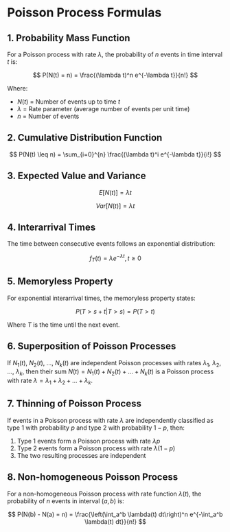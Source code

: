 # Poisson Process Formulas

## 1. Probability Mass Function

For a Poisson process with rate $\lambda$, the probability of $n$ events in time interval $t$ is:

$$
P(N(t) = n) = \frac{(\lambda t)^n e^{-\lambda t}}{n!}
$$

Where:

- $N(t)$ = Number of events up to time $t$
- $\lambda$ = Rate parameter (average number of events per unit time)
- $n$ = Number of events

## 2. Cumulative Distribution Function

$$
P(N(t) \leq n) = \sum_{i=0}^{n} \frac{(\lambda t)^i e^{-\lambda t}}{i!}
$$

## 3. Expected Value and Variance

$$
E[N(t)] = \lambda t
$$

$$
Var[N(t)] = \lambda t
$$

## 4. Interarrival Times

The time between consecutive events follows an exponential distribution:

$$
f_T(t) = \lambda e^{-\lambda t}, \, t \geq 0
$$

## 5. Memoryless Property

For exponential interarrival times, the memoryless property states:

$$
P(T > s+t | T > s) = P(T > t)
$$

Where $T$ is the time until the next event.

## 6. Superposition of Poisson Processes

If $N_1(t)$, $N_2(t)$, ..., $N_k(t)$ are independent Poisson processes with rates $\lambda_1$, $\lambda_2$, ..., $\lambda_k$, then their sum $N(t) = N_1(t) + N_2(t) + ... + N_k(t)$ is a Poisson process with rate $\lambda = \lambda_1 + \lambda_2 + ... + \lambda_k$.

## 7. Thinning of Poisson Process

If events in a Poisson process with rate $\lambda$ are independently classified as type 1 with probability $p$ and type 2 with probability $1-p$, then:

1. Type 1 events form a Poisson process with rate $\lambda p$
2. Type 2 events form a Poisson process with rate $\lambda(1-p)$
3. The two resulting processes are independent

## 8. Non-homogeneous Poisson Process

For a non-homogeneous Poisson process with rate function $\lambda(t)$, the probability of $n$ events in interval $(a,b)$ is:

$$
P(N(b) - N(a) = n) = \frac{\left(\int_a^b \lambda(t) dt\right)^n e^{-\int_a^b \lambda(t) dt}}{n!}
$$
